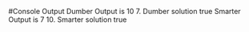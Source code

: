 #Console Output
Dumber Output is 10 7.
Dumber solution true
Smarter Output is 7 10.
Smarter solution true